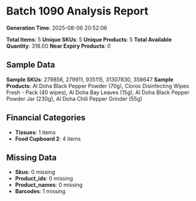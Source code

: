 # Batch 1090 Analysis Report

**Generation Time**: 2025-08-06 20:52:06

**Total Items**: 5
**Unique SKUs**: 5
**Unique Products**: 5
**Total Available Quantity**: 318.00
**Near Expiry Products**: 0

## Sample Data
**Sample SKUs**: 279856, 279911, 935115, 31307830, 358647
**Sample Products**: Al Doha Black Pepper Powder (70g), Clorox Disinfecting Wipes Fresh - Pack (40 wipes), Al Doha Bay Leaves (15g), Al Doha Black Pepper Powder Jar (230g), Al Doha Chili Pepper Grinder (55g)

## Financial Categories
- **Tissues**: 1 items
- **Food Cupboard 2**: 4 items

## Missing Data
- **Skus**: 0 missing
- **Product_ids**: 0 missing
- **Product_names**: 0 missing
- **Barcodes**: 1 missing
